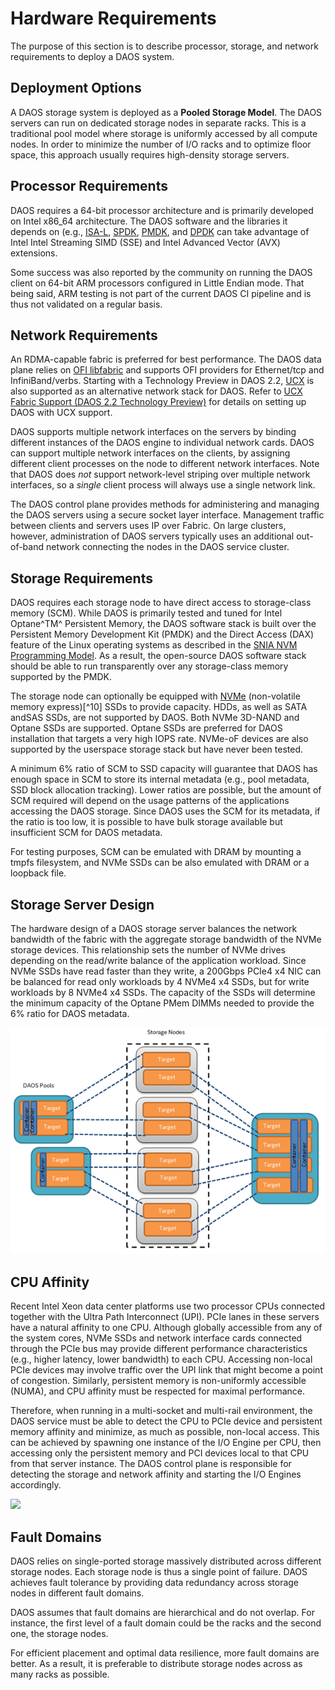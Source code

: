 # Hardware Requirements


The purpose of this section is to describe processor, storage, and
network requirements to deploy a DAOS system.

## Deployment Options


A DAOS storage system is deployed as a **Pooled Storage Model**.
The DAOS servers can run on dedicated storage nodes in separate racks.
This is a traditional pool model where storage is uniformly accessed by
all compute nodes. In order to minimize the number of I/O racks and to
optimize floor space, this approach usually requires high-density storage
servers.


## Processor Requirements


DAOS requires a 64-bit processor architecture and is primarily developed
on Intel x86\_64 architecture. The DAOS software and the libraries it
depends on (e.g., [ISA-L](https://github.com/intel/isa-l),
[SPDK](https://pmem.io/pmdk/), [PMDK](https://spdk.io/), and
[DPDK](https://www.dpdk.org/) can take
advantage of Intel Intel Streaming SIMD (SSE) and Intel Advanced Vector (AVX) extensions.

Some success was also reported by the community on running the DAOS client
on 64-bit ARM processors configured in Little Endian mode. That being said,
ARM testing is not part of the current DAOS CI pipeline and is thus not
validated on a regular basis.

## Network Requirements

An RDMA-capable fabric is preferred for best performance.
The DAOS data plane relies on [OFI libfabric](https://ofiwg.github.io/libfabric/)
and supports OFI providers for Ethernet/tcp and InfiniBand/verbs.
Starting with a Technology Preview in DAOS 2.2, [UCX](https://www.openucx.org/)
is also supported as an alternative network stack for DAOS.
Refer to [UCX Fabric Support (DAOS 2.2 Technology Preview)](./uxd.md)
for details on setting up DAOS with UCX support.

DAOS supports multiple network interfaces on the servers
by binding different instances of the DAOS engine to individual
network cards.
DAOS can support multiple network interfaces on the clients,
by assigning different client processes on the node to different
network interfaces. Note that DAOS does *not* support network-level
striping over multiple network interfaces, so a *single* client process
will always use a single network link.

The DAOS control plane provides methods for administering and managing
the DAOS servers using a secure socket layer interface. Management
traffic between clients and servers uses IP over Fabric. On large
clusters, however, administration of DAOS servers typically uses an
additional out-of-band network connecting the nodes in the DAOS service
cluster.

## Storage Requirements


DAOS requires each storage node to have direct access to storage-class
memory (SCM). While DAOS is primarily tested and tuned for Intel
Optane^TM^ Persistent Memory, the DAOS software stack is built over the
Persistent Memory Development Kit (PMDK) and the Direct Access (DAX) feature of the
Linux operating systems as described in the
[SNIA NVM Programming Model](https://www.snia.org/sites/default/files/technical\_work/final/NVMProgrammingModel\_v1.2.pdf).
As a result, the open-source DAOS software stack should be
able to run transparently over any storage-class memory supported by the
PMDK.

The storage node can optionally be equipped with [NVMe](https://nvmexpress.org/)
(non-volatile memory express)[^10] SSDs to provide capacity. HDDs,
as well as SATA andSAS SSDs, are not supported by DAOS.
Both NVMe 3D-NAND and Optane SSDs are supported. Optane SSDs are
preferred for DAOS installation that targets a very high IOPS rate.
NVMe-oF devices are also supported by the
userspace storage stack but have never been tested.

A minimum 6% ratio of SCM to SSD capacity will guarantee that DAOS has
enough space in SCM to store its internal metadata (e.g., pool metadata,
SSD block allocation tracking). Lower ratios are possible, but the
amount of SCM required will depend on the usage patterns of the
applications accessing the DAOS storage. Since DAOS uses the SCM for its
metadata, if the ratio is too low, it is possible to have bulk storage
available but insufficient SCM for DAOS metadata.

For testing purposes, SCM can be emulated with DRAM by mounting a tmpfs
filesystem, and NVMe SSDs can be also emulated with DRAM or a loopback
file.

## Storage Server Design


The hardware design of a DAOS storage server balances the network
bandwidth of the fabric with the aggregate storage bandwidth of the NVMe
storage devices. This relationship sets the number of NVMe drives
depending on the read/write balance of the application workload. Since
NVMe SSDs have read faster than they write, a 200Gbps PCIe4 x4 NIC can
be balanced for read only workloads by 4 NVMe4 x4 SSDs, but for write
workloads by 8 NVMe4 x4 SSDs. The capacity of the SSDs will determine
the minimum capacity of the Optane PMem DIMMs needed to provide the 6%
ratio for DAOS metadata.

![](media/image2.png)

## CPU Affinity


Recent Intel Xeon data center platforms use two processor CPUs connected
together with the Ultra Path Interconnect (UPI). PCIe lanes in these
servers have a natural affinity to one CPU. Although globally accessible
from any of the system cores, NVMe SSDs and network interface cards
connected through the PCIe bus may provide different performance
characteristics (e.g., higher latency, lower bandwidth) to each CPU.
Accessing non-local PCIe devices may involve traffic over the UPI link
that might become a point of congestion. Similarly, persistent memory is
non-uniformly accessible (NUMA), and CPU affinity must be respected for
maximal performance.

Therefore, when running in a multi-socket and multi-rail environment,
the DAOS service must be able to detect the CPU to PCIe device and
persistent memory affinity and minimize, as much as possible, non-local
access. This can be achieved by spawning one instance of the I/O Engine
per CPU, then accessing only the persistent memory and PCI devices local
to that CPU from that server instance. The DAOS control plane is
responsible for detecting the storage and network affinity and starting
the I/O Engines accordingly.

![](media/image3.png)

## Fault Domains


DAOS relies on single-ported storage massively distributed across
different storage nodes. Each storage node is thus a single point of
failure. DAOS achieves fault tolerance by providing data redundancy
across storage nodes in different fault domains.

DAOS assumes that fault domains are hierarchical and do not overlap. For
instance, the first level of a fault domain could be the racks and the
second one, the storage nodes.

For efficient placement and optimal data resilience, more fault domains
are better. As a result, it is preferable to distribute storage nodes
across as many racks as possible.

